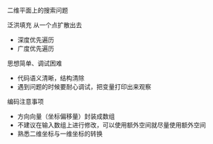 二维平面上的搜索问题

泛洪填充 从一个点扩散出去

* 深度优先遍历
* 广度优先遍历

思想简单、调试困难

* 代码语义清晰，结构清除
* 遇到问题的时候要耐心调试，把变量打印出来观察

编码注意事项

* 方向向量（坐标偏移量）封装成数组
* 不建议在输入数组上进行修改，可以使用额外空间就尽量使用额外空间
* 熟悉二维坐标与一维坐标的转换

